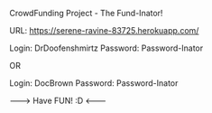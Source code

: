 CrowdFunding Project - The Fund-Inator!

URL: https://serene-ravine-83725.herokuapp.com/

Login: DrDoofenshmirtz
Password: Password-Inator

OR

Login: DocBrown
Password: Password-Inator

---> Have FUN! :D <---